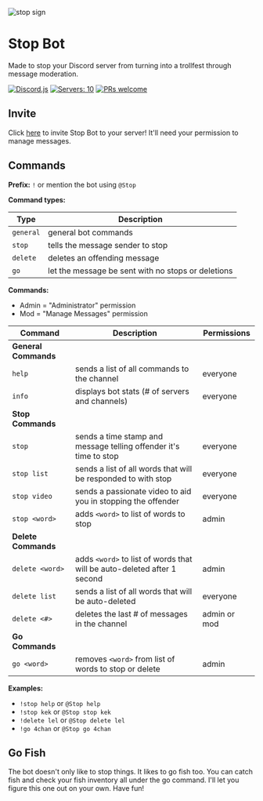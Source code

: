![stop sign](https://raw.githubusercontent.com/brendacs/stop-bot/master/images/stop-banner-dark.png)

# Stop Bot

Made to stop your Discord server from turning into a trollfest through message moderation.

[![Discord.js](https://img.shields.io/badge/discord-js-yellow.svg)](https://github.com/hydrabolt/discord.js/)
[![Servers: 10](https://img.shields.io/badge/servers-10-red.svg)](https://discordapp.com/oauth2/authorize?&client_id=340404757648769025&scope=bot&permissions=8200)
[![PRs welcome](https://img.shields.io/badge/pull%20requests-yes-brightgreen.svg)](https://github.com/brendacs/stop-bot/pulls)

## Invite

Click [here](https://discordapp.com/oauth2/authorize?&client_id=340404757648769025&scope=bot&permissions=8200) to invite Stop Bot to your server! It'll need your permission to manage messages.

## Commands

**Prefix:** `!` or mention the bot using `@Stop`

**Command types:**

|Type|Description|
|---|---|
|`general`|general bot commands|
|`stop`|tells the message sender to stop|
|`delete`|deletes an offending message|
|`go`|let the message be sent with no stops or deletions|

**Commands:**

* Admin = "Administrator" permission
* Mod = "Manage Messages" permission

|Command|Description|Permissions|
|---|---|--|
|**General Commands**|||
|`help`|sends a list of all commands to the channel|everyone|
|`info`|displays bot stats (# of servers and channels)|everyone|
|**Stop Commands**|||
|`stop`|sends a time stamp and message telling offender it's time to stop|everyone|
|`stop list`|sends a list of all words that will be responded to with stop|everyone|
|`stop video`|sends a passionate video to aid you in stopping the offender|everyone|
|`stop <word>`|adds `<word>` to list of words to stop|admin|
|**Delete Commands**|||
|`delete <word>`|adds `<word>` to list of words that will be auto-deleted after 1 second|admin|
|`delete list`|sends a list of all words that will be auto-deleted|everyone|
|`delete <#>`|deletes the last # of messages in the channel|admin or mod|
|**Go Commands**|||
|`go <word>`|removes `<word>` from list of words to stop or delete|admin|

**Examples:**

* `!stop help` or `@Stop help`
* `!stop kek` or `@Stop stop kek`
* `!delete lel` or `@Stop delete lel`
* `!go 4chan` or `@Stop go 4chan`

## Go Fish

The bot doesn't only like to stop things. It likes to go fish too. You can catch fish and check your fish inventory all under the go command. I'll let you figure this one out on your own. Have fun!
